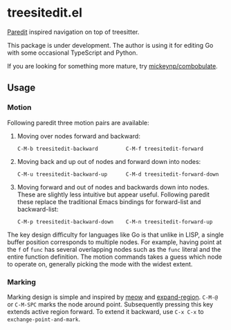 # treesitedit.el

[Paredit](https://paredit.org) inspired navigation on top of treesitter.

This package is under development. The author is using it for editing Go with some occasional TypeScript and Python.

If you are looking for something more mature, try [mickeynp/combobulate](https://github.com/mickeynp/combobulate).

## Usage

### Motion

Following paredit three motion pairs are available:

1. Moving over nodes forward and backward:

    ```
    C-M-b treesitedit-backward         C-M-f treesitedit-forward
    ```

2. Moving back and up out of nodes and forward down into nodes:

    ```
    C-M-u treesitedit-backward-up      C-M-d treesitedit-forward-down
    ```

3. Moving forward and out of nodes and backwards down into nodes. These are slightly less intuitive but appear useful.
   Following paredit these replace the traditional Emacs bindings for forward-list and backward-list:

    ```
    C-M-p treesitedit-backward-down    C-M-n treesitedit-forward-up
    ```

The key design difficulty for languages like Go is that unlike in LISP, a single buffer position corresponds to multiple
nodes. For example, having point at the `f` of `func` has several overlapping nodes such as the `func` literal and the
entire function definition. The motion commands takes a guess which node to operate on, generally picking the mode with
the widest extent.

### Marking

Marking design is simple and inspired by [meow](https://github.com/meow-edit/meow) and
[expand-region](https://github.com/magnars/expand-region.el). `C-M-@` or `C-M-SPC` marks the node around point.
Subsequently pressing this key extends active region forward. To extend it backward, use `C-x C-x` to
`exchange-point-and-mark`.
